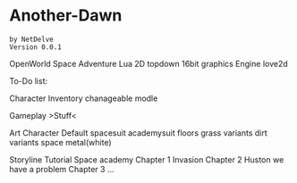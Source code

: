 # Another-Dawn
	by NetDelve
	Version 0.0.1
  
OpenWorld Space Adventure
Lua 2D topdown 16bit graphics 
Engine love2d

To-Do list:

Character
	Inventory
	chanageable modle 
	
Gameplay
	>Stuff<

Art
	Character
		Default
			spacesuit
			academysuit
	floors
		grass
			variants
		dirt
			variants
		space metal(white)
    
Storyline
	Tutorial 
	Space academy 
	Chapter 1 
	Invasion 
	Chapter 2 
	Huston we have a problem 
	Chapter 3
	...